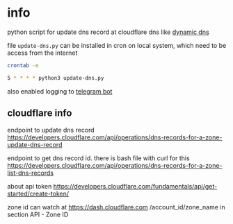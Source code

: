 # info

python script for update dns record at cloudflare dns like [dynamic dns](https://en.wikipedia.org/wiki/Dynamic_DNS)

file `update-dns.py` can be installed in cron on local system, which need to be access from the internet
```bash
crontab -e
```
```bash
5 * * * * python3 update-dns.py
```

also enabled logging to [telegram bot](https://core.telegram.org/bots/api#authorizing-your-bot) 

## cloudflare info

endpoint to update dns record https://developers.cloudflare.com/api/operations/dns-records-for-a-zone-update-dns-record

endpoint to get dns record id. there is bash file with curl for this
https://developers.cloudflare.com/api/operations/dns-records-for-a-zone-list-dns-records

about api token https://developers.cloudflare.com/fundamentals/api/get-started/create-token/

zone id can watch at https://dash.cloudflare.com /account_id/zone_name in section API - Zone ID